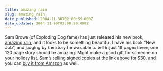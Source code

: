 ```yaml
---
title: amazing rain
slug: amazing_rain
date_published: 2004-11-30T02:00:59.000Z
date_updated: 2004-11-30T02:00:59.000Z
---
```


Sam Brown (of Exploding Dog fame) has just released his new book, [amazing rain](http://www.amazingrain.org/), and it looks to be something beautiful. I have his book “New Job”, and judging by the story he was able to tell in just 18 pages there, one 120 page story should be amazing. Might make a good gift for someone on your holiday list. Sam’s selling signed copies at the link above for $30, and you can [buy it from Amazon](http://www.amazon.com/exec/obidos/redirect?tag=2020-20&amp;path=ASIN%2F1932360506) as well.
